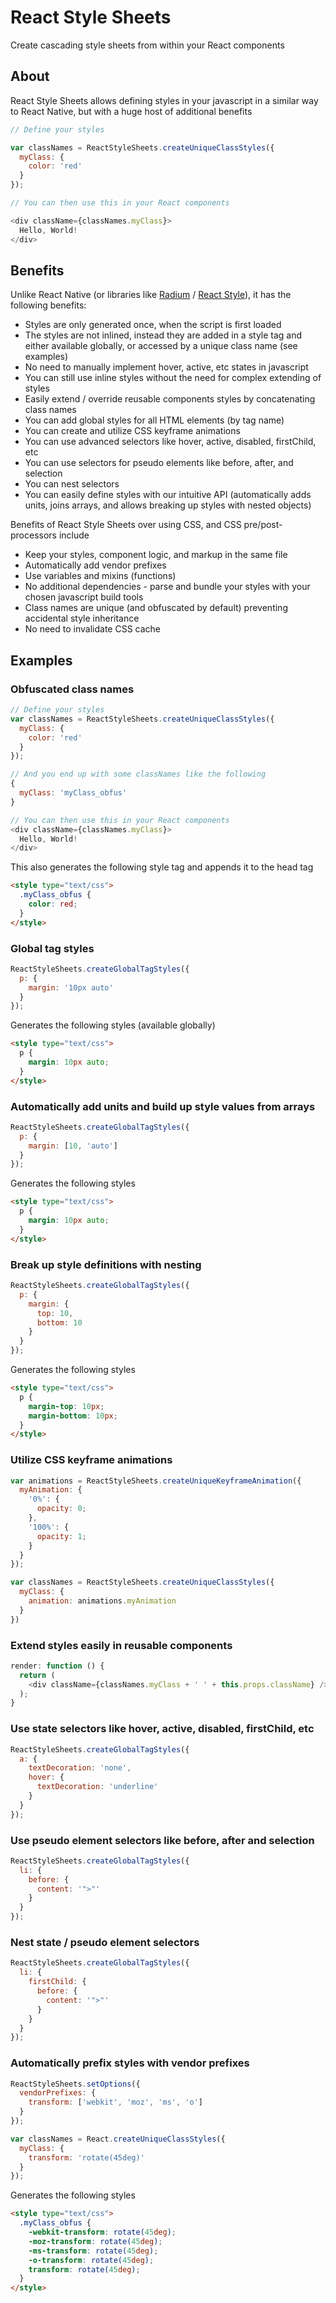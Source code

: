 # React Style Sheets
Create cascading style sheets from within your React components

## About

React Style Sheets allows defining styles in your javascript in a similar way to React Native, but with a huge host of additional benefits

```javascript
// Define your styles

var classNames = ReactStyleSheets.createUniqueClassStyles({
  myClass: {
    color: 'red'
  }
});

// You can then use this in your React components

<div className={classNames.myClass}>
  Hello, World!
</div>
```

## Benefits

Unlike React Native (or libraries like [Radium](https://github.com/FormidableLabs/radium) / [React Style](https://github.com/js-next/react-style)), it has the following benefits:

* Styles are only generated once, when the script is first loaded
* The styles are not inlined, instead they are added in a style tag and either available globally, or accessed by a unique class name (see examples)
* No need to manually implement hover, active, etc states in javascript
* You can still use inline styles without the need for complex extending of styles
* Easily extend / override reusable components styles by concatenating class names
* You can add global styles for all HTML elements (by tag name)
* You can create and utilize CSS keyframe animations
* You can use advanced selectors like hover, active, disabled, firstChild, etc
* You can use selectors for pseudo elements like before, after, and selection
* You can nest selectors
* You can easily define styles with our intuitive API (automatically adds units, joins arrays, and allows breaking up styles with nested objects)

Benefits of React Style Sheets over using CSS, and CSS pre/post-processors include

* Keep your styles, component logic, and markup in the same file
* Automatically add vendor prefixes
* Use variables and mixins (functions)
* No additional dependencies - parse and bundle your styles with your chosen javascript build tools
* Class names are unique (and obfuscated by default) preventing accidental style inheritance
* No need to invalidate CSS cache

## Examples

### Obfuscated class names

```javascript
// Define your styles
var classNames = ReactStyleSheets.createUniqueClassStyles({
  myClass: {
    color: 'red'
  }
});

// And you end up with some classNames like the following
{
  myClass: 'myClass_obfus'
}

// You can then use this in your React components
<div className={classNames.myClass}>
  Hello, World!
</div>
```

This also generates the following style tag and appends it to the head tag

```html
<style type="text/css">
  .myClass_obfus {
    color: red;
  }
</style>
```

### Global tag styles

```javascript
ReactStyleSheets.createGlobalTagStyles({
  p: {
    margin: '10px auto'
  }
});
```

Generates the following styles (available globally)

```html
<style type="text/css">
  p {
    margin: 10px auto;
  }
</style>
```

### Automatically add units and build up style values from arrays

```javascript
ReactStyleSheets.createGlobalTagStyles({
  p: {
    margin: [10, 'auto']
  }
});
```

Generates the following styles

```html
<style type="text/css">
  p {
    margin: 10px auto;
  }
</style>
```

### Break up style definitions with nesting

```javascript
ReactStyleSheets.createGlobalTagStyles({
  p: {
    margin: {
      top: 10,
      bottom: 10
    }
  }
});
```

Generates the following styles

```html
<style type="text/css">
  p {
    margin-top: 10px;
    margin-bottom: 10px;
  }
</style>
```

### Utilize CSS keyframe animations

```javascript
var animations = ReactStyleSheets.createUniqueKeyframeAnimation({
  myAnimation: {
    '0%': {
      opacity: 0;
    },
    '100%': {
      opacity: 1;
    }
  }
});

var classNames = ReactStyleSheets.createUniqueClassStyles({
  myClass: {
    animation: animations.myAnimation
  }
})
```

### Extend styles easily in reusable components

```javascript
render: function () {
  return (
    <div className={classNames.myClass + ' ' + this.props.className} />
  );
}
```

### Use state selectors like hover, active, disabled, firstChild, etc

```javascript
ReactStyleSheets.createGlobalTagStyles({
  a: {
    textDecoration: 'none',
    hover: {
      textDecoration: 'underline'
    }
  }
});
```

### Use pseudo element selectors like before, after and selection

```javascript
ReactStyleSheets.createGlobalTagStyles({
  li: {
    before: {
      content: '">"'
    }
  }
});
```

### Nest state / pseudo element selectors

```javascript
ReactStyleSheets.createGlobalTagStyles({
  li: {
    firstChild: {
      before: {
        content: '">"'
      }
    }
  }
});
```

### Automatically prefix styles with vendor prefixes

```javascript
ReactStyleSheets.setOptions({
  vendorPrefixes: {
    transform: ['webkit', 'moz', 'ms', 'o']
  }
});

var classNames = React.createUniqueClassStyles({
  myClass: {
    transform: 'rotate(45deg)'
  }
});
```

Generates the following styles

```html
<style type="text/css">
  .myClass_obfus {
    -webkit-transform: rotate(45deg);
    -moz-transform: rotate(45deg);
    -ms-transform: rotate(45deg);
    -o-transform: rotate(45deg);
    transform: rotate(45deg);
  }
</style>
```
